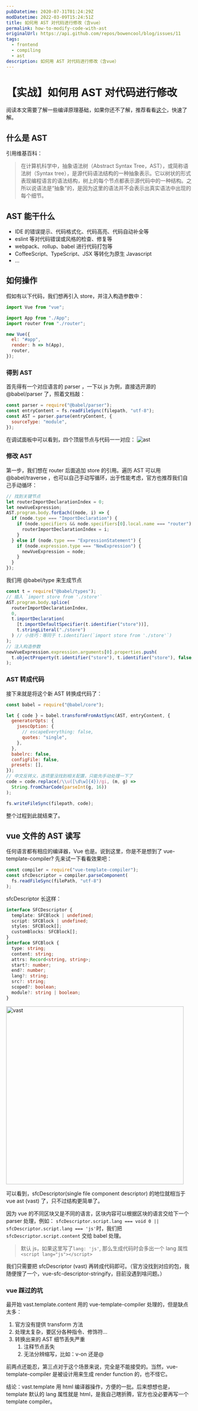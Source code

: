 ```yaml
---
pubDatetime: 2020-07-31T01:24:29Z
modDatetime: 2022-03-09T15:24:51Z
title: 如何用 AST 对代码进行修改（含vue）
permalink: how-to-modify-code-with-ast
originalUrl: https://api.github.com/repos/bowencool/blog/issues/11
tags:
  - frontend
  - compiling
  - ast
description: 如何用 AST 对代码进行修改（含vue）
---
```


# 【实战】如何用 AST 对代码进行修改

阅读本文需要了解一些编译原理基础，如果你还不了解，推荐看看[这个](https://github.com/jamiebuilds/the-super-tiny-compiler)，快速了解。

## 什么是 AST

引用维基百科：

> 在计算机科学中，抽象语法树（Abstract Syntax Tree，AST），或简称语法树（Syntax tree），是源代码语法结构的一种抽象表示。它以树状的形式表现编程语言的语法结构，树上的每个节点都表示源代码中的一种结构。之所以说语法是“抽象”的，是因为这里的语法并不会表示出真实语法中出现的每个细节。

## AST 能干什么

- IDE 的错误提示、代码格式化、代码高亮、代码自动补全等
- eslint 等对代码错误或风格的检查、修复等
- webpack、rollup、babel 进行代码打包等
- CoffeeScript、TypeScript、JSX 等转化为原生 Javascript
- ...

## 如何操作

假如有以下代码，我们想再引入 store，并注入构造参数中：

```js
import Vue from "vue";

import App from "./App";
import router from "./router";

new Vue({
  el: "#app",
  render: h => h(App),
  router,
});
```

### 得到 AST

首先得有一个对应语言的 parser ，一下以 js 为例，直接选开源的 @babel/parser 了，照着文档敲：

```js
const parser = require("@babel/parser");
const entryContent = fs.readFileSync(filepath, "utf-8");
const AST = parser.parse(entryContent, {
  sourceType: "module",
});
```

在调试面板中可以看到，四个顶层节点与代码一一对应：
![ast](https://user-images.githubusercontent.com/20217146/89251386-790be200-d649-11ea-818e-cd72b5b4ee35.png)

### 修改 AST

第一步，我们想在 router 后面追加 store 的引用。遍历 AST 可以用 @babel/traverse ，也可以自己手动写循环，出于性能考虑，官方也推荐我们自己手动循环：

```js
// 找到关键节点
let routerImportDeclarationIndex = 0;
let newVueExpression;
AST.program.body.forEach((node, i) => {
  if (node.type === "ImportDeclaration") {
    if (node.specifiers && node.specifiers[0].local.name === "router") {
      routerImportDeclarationIndex = i;
    }
  } else if (node.type === "ExpressionStatement") {
    if (node.expression.type === "NewExpression") {
      newVueExpression = node;
    }
  }
});
```

我们用 @babel/type 来生成节点

```js
const t = require("@babel/types");
// 插入 `import store from './store'`
AST.program.body.splice(
  routerImportDeclarationIndex,
  0,
  t.importDeclaration(
    [t.importDefaultSpecifier(t.identifier("store"))],
    t.stringLiteral("./store")
  ) // 小技巧：等同于 t.identifier(`import store from './store'`)
);
// 注入构造参数
newVueExpression.expression.arguments[0].properties.push(
  t.objectProperty(t.identifier("store"), t.identifier("store"), false, true)
);
```

### AST 转成代码

接下来就是将这个新 AST 转换成代码了：

```js
const babel = require("@babel/core");

let { code } = babel.transformFromAstSync(AST, entryContent, {
  generatorOpts: {
    jsescOption: {
      // escapeEverything: false,
      quotes: "single",
    },
  },
  babelrc: false,
  configFile: false,
  presets: [],
});
// 中文反转义，选项里没找到相关配置，只能先手动处理一下了
code = code.replace(/\\u([\d\w]{4})/gi, (m, g) =>
  String.fromCharCode(parseInt(g, 16))
);

fs.writeFileSync(filepath, code);
```

整个过程到此就结束了。

## vue 文件的 AST 读写

任何语言都有相应的编译器，Vue 也是。说到这里，你是不是想到了 vue-template-compiler? 先来试一下看看效果吧：

```js
const compiler = require("vue-template-compiler");
const sfcDescriptor = compiler.parseComponent(
  fs.readFileSync(filePath, "utf-8")
);
```

sfcDescriptor 长这样：

```ts
interface SFCDescriptor {
  template: SFCBlock | undefined;
  script: SFCBlock | undefined;
  styles: SFCBlock[];
  customBlocks: SFCBlock[];
}
interface SFCBlock {
  type: string;
  content: string;
  attrs: Record<string, string>;
  start?: number;
  end?: number;
  lang?: string;
  src?: string;
  scoped?: boolean;
  module?: string | boolean;
}
```

<img width="480" alt="vast" src="https://user-images.githubusercontent.com/20217146/89251352-61ccf480-d649-11ea-8731-d57814b8666a.png">

可以看到，sfcDescriptor(single file component descriptor) 的地位就相当于 vue ast (vast) 了，只不过结构更简单了。

因为 vue 的不同区块又是不同的语言，区块内容可以根据区块的语言交给下一个 parser 处理，例如：
`sfcDescriptor.script.lang === void 0 || sfcDescriptor.script.lang === 'js'`时，我们把 `sfcDescriptor.script.content` 交给 babel 处理。

> 默认 js，如果这里写了`lang: 'js'`, 那么生成代码时会多出一个 lang 属性`<script lang="js"></script>`

我们只需要把 sfcDescriptor (vast) 再转成代码即可。（官方没找到对应的包，我随便搜了一个，vue-sfc-descriptor-stringify，目前没遇到啥问题。）

### vue 踩过的坑

最开始 vast.template.content 用的 vue-template-compiler 处理的，但是缺点太多：

1. 官方没有提供 transform 方法
2. 处理太复杂，要区分各种指令、修饰符...
3. 转换出来的 AST 细节丢失严重
   1. 注释节点丢失
   2. 无法分辨缩写，比如：v-on 还是@

前两点还能忍，第三点对于这个场景来说，完全是不能接受的。当然，vue-template-compiler 是被设计用来生成 render function 的，也不怪它。

结论：vast.template 用 html 编译器操作，方便的一批。后来想想也是，template 默认的 lang 属性就是 html，是我自己瞎折腾，官方也没必要再写一个 template compiler。
